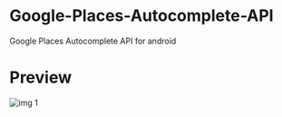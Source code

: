 # Google-Places-Autocomplete-API
Google Places Autocomplete API for android 

# Preview
![img 1](https://github.com/msddev/Google-Places-Autocomplete-API/blob/master/Screenshot/Screenshot_20180301-123630.png) 
